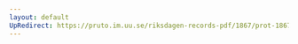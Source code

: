 ```yaml
---
layout: default
UpRedirect: https://pruto.im.uu.se/riksdagen-records-pdf/1867/prot-1867--ak--302/prot-1867--ak--302_001.pdf
---
```

